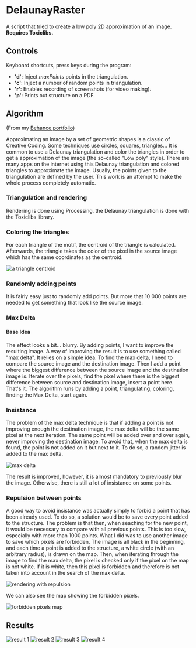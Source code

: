 DelaunayRaster
==============

A script that tried to create a low poly 2D approximation of an image.
**Requires Toxiclibs.**

Controls
--------
Keyboard shortcuts, press keys during the program:

* **'d'**: Inject *maxPoints* points in the triangulation.
* **'c'**: Inject a number of random points in triangulation.
* **'r'**: Enables recording of screenshots (for video making).
* **'p'**: Prints out structure on a PDF.

Algorithm
---------
(From my [Behance portfolio](https://www.behance.net/gallery/14180619/Automatic-Triangulation))

Approximating an image by a set of geometric shapes is a classic of Creative Coding. Some techniques use circles, squares, triangles... It is common to use a Delaunay triangulation and color the triangles in order to get a approximation of the image (the so-called "Low poly" style). There are many apps on the internet using this Delaunay triangulation and colored triangles to approximate the image. Usually, the points given to the triangulation are defined by the user. This work is an attempt to make the whole process completely automatic.

### Triangulation and rendering

Rendering is done using Processing, the Delaunay triangulation is done with the Toxiclibs library.

### Coloring the triangles

For each triangle of the motif, the centroid of the triangle is calculated. Afterwards, the triangle takes the color of the pixel in the source image which has the same coordinates as the centroid.

![a triangle centroid](/home/vetii/Scripts/Processing/DelaunayRaster/images/Triangle.Centroid.svg.png)

### Randomly adding points

It is fairly easy just to randomly add points. But more that 10 000 points are needed to get something that look like the source image.

### Max Delta

#### Base Idea

The effect looks a bit... blurry. By adding points, I want to improve the resulting image. A way of improving the result is to use something called "max delta". It relies on a simple idea. To find the max delta, I need to compare the source image and the destination image.  Then I add a point where the biggest difference between the source image and the destination image is. Iterate over the pixels, find the pixel where there is the biggest difference between source and destination image, insert a point here. That's it.
The algorithm runs by adding a point, triangulating, coloring, finding the Max Delta, start again.

### Insistance
The problem of the max delta technique is that if adding a point is not improving enough the destination image, the max delta will be the same pixel at the next iteration. The same point will be added over and over again, never improving the destination image.
To avoid that, when the max delta is found, the point is not added on it but next to it. To do so, a random jitter is added to the max delta.

![max delta](images/maxdelta.png)

The result is improved, however, it is almost mandatory to previously blur the image. Otherwise, there is still a lot of insistance on some points.

### Repulsion between points

A good way to avoid insistance was actually simply to forbid a point that has been already used. To do so, a solution would be to save every point added to the structure. The problem is that then, when seaching for the new point, it would be necessary to compare with all previous points. This is too slow, especially with more than 1000 points.
What I did was to use another image to save which pixels are forbidden. The image is all black in the beginning, and each time a point is added to the structure, a white circle (with an arbitrary radius), is drawn on the map. Then, when iterating through the image to find the max delta, the pixel is checked only if the pixel on the map is not white. If it is white, then this pixel is forbidden and therefore is not taken into account in the search of the max delta.

![rendering with repulsion](images/repulsion.png)

We can also see the map showing the forbidden pixels.

![forbidden pixels map](images/repulsion_map.png)

Results
-------

![result 1](images/result1.png)
![result 2](images/result2.png)
![result 3](images/result3.jpg)
![result 4](images/result4.jpg)
